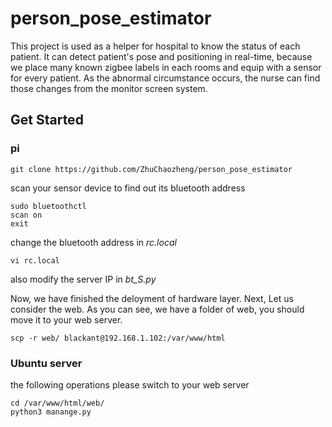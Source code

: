 # person_pose_estimator
This project is used as a helper for hospital to know the status of each patient. It can detect patient's pose and positioning in real-time, because we place many known zigbee labels in each rooms and equip with a sensor for every patient. As the abnormal circumstance occurs, the nurse can find those changes from the monitor screen system. 

## Get Started
### pi
```
git clone https://github.com/ZhuChaozheng/person_pose_estimator
```
scan your sensor device to find out its bluetooth address
```
sudo bluetoothctl
scan on 
exit
```
change the bluetooth address in *rc.local*
```
vi rc.local
```
also modify the server IP in *bt_S.py*

Now, we have finished the deloyment of hardware layer. Next, Let us consider the web. As you can see, we have a folder of web, you should move it to your web server.
```
scp -r web/ blackant@192.168.1.102:/var/www/html

```
### Ubuntu server
the following operations please switch to your web server
```
cd /var/www/html/web/
python3 manange.py
```

